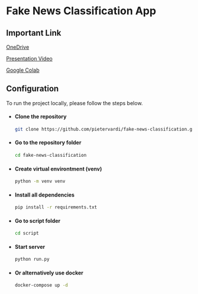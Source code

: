 # Fake News Classification App

## Important Link
[OneDrive](https://mikroskilacid-my.sharepoint.com/:f:/g/personal/211112219_students_mikroskil_ac_id/Erfo64CzOW9OnvrmkMeQWVkBZv-O3iYBl-qfyIo0YQrJug?e=YaKu0l)

[Presentation Video](https://mikroskilacid-my.sharepoint.com/:v:/g/personal/211112219_students_mikroskil_ac_id/ETmJkovU3_VPiA4LWEywEpIBBg8eNObCyIySjNB8DLezDw?e=qYKqh0)

[Google Colab](https://colab.research.google.com/drive/1Gt2SKxjvR4JWvLzF8C-SkARU_jape9A-?usp=sharing)

## Configuration

To run the project locally, please follow the steps below.

- #### Clone the repository 
  ```bash
  git clone https://github.com/pietervardi/fake-news-classification.git
  ```

- #### Go to the repository folder
  ```bash
  cd fake-news-classification
  ```

- #### Create virtual environtment (venv)
  ```bash
  python -m venv venv
  ```
  
- #### Install all dependencies
  ```bash 
  pip install -r requirements.txt
  ```

- #### Go to script folder
  ```bash 
  cd script
  ```

- #### Start server
  ```bash
  python run.py
  ```

- #### Or alternatively use docker
  ```bash
  docker-compose up -d
  ```
